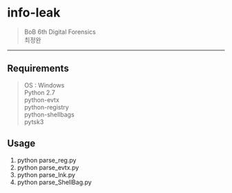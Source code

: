 # info-leak

> BoB 6th Digital Forensics
  <br> 최정완
  <hr>
  
  ## Requirements
  > OS : Windows  
  > Python 2.7 <br>
  > python-evtx <br>
  > python-registry <br>
  > python-shellbags <br>
  > pytsk3 <br>
  
  ## Usage
  1. python parse_reg.py <br>
  2. python parse_evtx.py <br>
  3. python parse_lnk.py <br>
  4. python parse_ShellBag.py <br>
